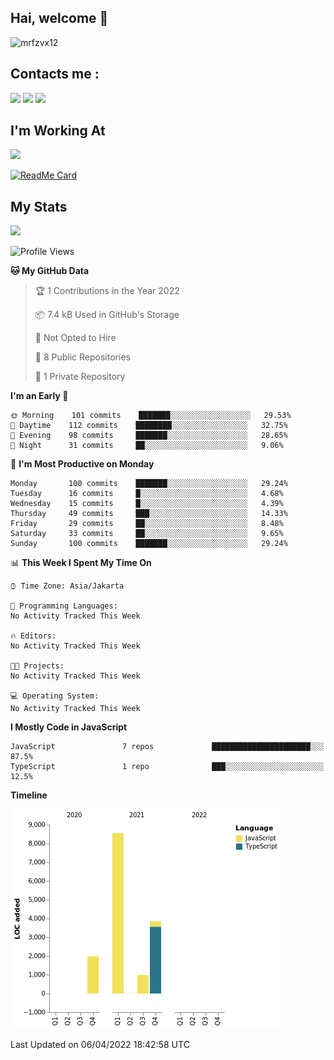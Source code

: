 ## Hai, welcome :wave:

![mrfzvx12](https://github.com/mrfzvx12.png?size=5000)

## Contacts me :

<p>
<a href="http://wa.me/6282223014661" target="blank"><img src="https://img.shields.io/badge/Whatsapp-30302f?style=social&logo=whatsapp" /></a>
<a href="http://www.instagram.com/mrf.zvx/" target="blank"><img src="https://img.shields.io/badge/Instagram-30302f?style=social&logo=instagram" /></a>
<a href="https://www.facebook.com/profile.php?id=100028409167054" target="blank"><img src="https://img.shields.io/badge/Facebook-30302f?style=social&logo=facebook" /></a>
</p>

<h2>I'm Working At</h2>

<img src="https://user-images.githubusercontent.com/72728486/104811327-36bc1300-582d-11eb-80f9-7c39c9b99e62.gif" width="120">

[![ReadMe Card](https://github-readme-stats.vercel.app/api/pin/?username=mrfzvx12&repo=whatsapp-bot&theme=buefy)](https://github.com/mrfzvx12/termux-whatsapp-bot)

## My Stats

<img height="180em" src="https://github-readme-stats.vercel.app/api?username=mrfzvx12&show_icons=true&hide_border=true&&count_private=true&include_all_commits=true" />

<!--START_SECTION:waka-->
![Profile Views](http://img.shields.io/badge/Profile%20Views-3-blue)

**🐱 My GitHub Data** 

> 🏆 1 Contributions in the Year 2022
 > 
> 📦 7.4 kB Used in GitHub's Storage 
 > 
> 🚫 Not Opted to Hire
 > 
> 📜 8 Public Repositories 
 > 
> 🔑 1 Private Repository 
 > 
**I'm an Early 🐤** 

```text
🌞 Morning    101 commits    ███████░░░░░░░░░░░░░░░░░░   29.53% 
🌆 Daytime    112 commits    ████████░░░░░░░░░░░░░░░░░   32.75% 
🌃 Evening    98 commits     ███████░░░░░░░░░░░░░░░░░░   28.65% 
🌙 Night      31 commits     ██░░░░░░░░░░░░░░░░░░░░░░░   9.06%

```
📅 **I'm Most Productive on Monday** 

```text
Monday       100 commits    ███████░░░░░░░░░░░░░░░░░░   29.24% 
Tuesday      16 commits     █░░░░░░░░░░░░░░░░░░░░░░░░   4.68% 
Wednesday    15 commits     █░░░░░░░░░░░░░░░░░░░░░░░░   4.39% 
Thursday     49 commits     ███░░░░░░░░░░░░░░░░░░░░░░   14.33% 
Friday       29 commits     ██░░░░░░░░░░░░░░░░░░░░░░░   8.48% 
Saturday     33 commits     ██░░░░░░░░░░░░░░░░░░░░░░░   9.65% 
Sunday       100 commits    ███████░░░░░░░░░░░░░░░░░░   29.24%

```


📊 **This Week I Spent My Time On** 

```text
⌚︎ Time Zone: Asia/Jakarta

💬 Programming Languages: 
No Activity Tracked This Week

🔥 Editors: 
No Activity Tracked This Week

🐱‍💻 Projects: 
No Activity Tracked This Week

💻 Operating System: 
No Activity Tracked This Week

```

**I Mostly Code in JavaScript** 

```text
JavaScript               7 repos             ██████████████████████░░░   87.5% 
TypeScript               1 repo              ███░░░░░░░░░░░░░░░░░░░░░░   12.5%

```


**Timeline**

![Chart not found](https://raw.githubusercontent.com/mrfzvx12/mrfzvx12/main/charts/bar_graph.png) 


 Last Updated on 06/04/2022 18:42:58 UTC
<!--END_SECTION:waka-->